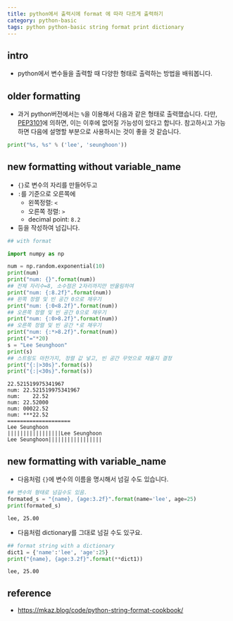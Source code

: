 ```yaml
---
title: python에서 출력시에 format 에 따라 다르게 출력하기 
category: python-basic
tags: python python-basic string format print dictionary 
---
```


## intro 

- python에서 변수들을 출력할 때 다양한 형태로 출력하는 방법을 배워봅니다. 

## older formatting

- 과거 python버전에서는 `%`을 이용해서 다음과 같은 형태로 출력했습니다. 다만, [PEP3101](https://www.python.org/dev/peps/pep-3101/#id7)에 의하면, 이는 이후에 없어질 가능성이 있다고 합니다. 참고하시고 가능하면 
다음에 설명할 부분으로 사용하시는 것이 좋을 것 같습니다. 

```python
print("%s, %s" % ('lee', 'seunghoon'))
```

## new formatting without variable_name

- `{}`로 변수의 자리를 만들어두고 
- `:`를 기준으로 오른쪽에 
    - 왼쪽정렬: `<`
    - 오른쪽 정렬: `>`
    - decimal point: `8.2`
- 등을 작성하여 넘깁니다. 

```python
## with format 

import numpy as np 

num = np.random.exponential(10)
print(num)
print("num: {}".format(num))
## 전체 자리수=8, 소수점은 2자리까지만 반올림하여 
print("num: {:8.2f}".format(num))
## 왼쪽 정렬 및 빈 공간 0으로 채우기 
print("num: {:0<8.2f}".format(num))
## 오른쪽 정렬 및 빈 공간 0으로 채우기 
print("num: {:0>8.2f}".format(num))
## 오른쪽 정렬 및 빈 공간 *로 채우기 
print("num: {:*>8.2f}".format(num))
print("="*20)
s = "Lee Seunghoon"
print(s)
## 스트링도 마찬가지, 정렬 값 넣고, 빈 공간 무엇으로 채울지 결정 
print("{:|>30s}".format(s))
print("{:|<30s}".format(s))
```

```
22.521519975341967
num: 22.521519975341967
num:    22.52
num: 22.52000
num: 00022.52
num: ***22.52
====================
Lee Seunghoon
|||||||||||||||||Lee Seunghoon
Lee Seunghoon|||||||||||||||||
```

## new formatting with variable_name

- 다음처럼 `{}`에 변수의 이름을 명시해서 넘길 수도 있습니다. 

```python
## 변수의 형태로 넘길수도 있음. 
formated_s = "{name}, {age:3.2f}".format(name='lee', age=25)
print(formated_s)
```

```
lee, 25.00
```

- 다음처럼 dictionary를 그대로 넘길 수도 있구요. 

```python
## format string with a dictionary 
dict1 = {'name':'lee', 'age':25}
print("{name}, {age:3.2f}".format(**dict1))
```

```
lee, 25.00
```

## reference 

- <https://mkaz.blog/code/python-string-format-cookbook/>